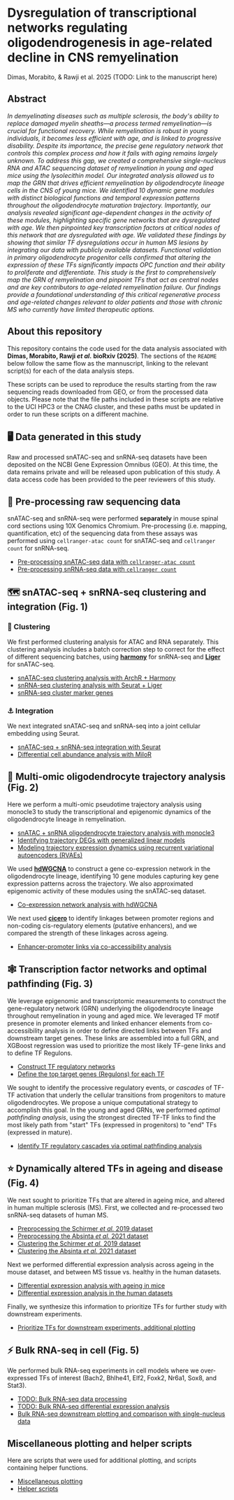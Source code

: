 
# Dysregulation of transcriptional networks regulating oligodendrogenesis in age-related decline in CNS remyelination

Dimas, Morabito, & Rawji et al. 2025 (TODO: Link to the manuscript here)

## Abstract

*In demyelinating diseases such as multiple sclerosis, the body's ability to replace damaged myelin sheaths—a process termed remyelination—is crucial for functional recovery. While remyelination is robust in young individuals, it becomes less efficient with age, and is linked to progressive disability. Despite its importance, the precise gene regulatory network that controls this complex process and how it fails with aging remains largely unknown. To address this gap, we created a comprehensive single-nucleus RNA and ATAC sequencing dataset of remyelination in young and aged mice using the lysolecithin model. Our integrated analysis allowed us to map the GRN that drives efficient remyelination by oligodendrocyte lineage cells in the CNS of young mice. We identified 10 dynamic gene modules with distinct biological functions and temporal expression patterns throughout the oligodendrocyte maturation trajectory. Importantly, our analysis revealed significant age-dependent changes in the activity of these modules, highlighting specific gene networks that are dysregulated with age.  We then pinpointed key transcription factors at critical nodes of this network that are dysregulated with age. We validated these findings by showing that similar TF dysregulations occur in human MS lesions by integrating our data with publicly available datasets. Functional validation in primary oligodendrocyte progenitor cells confirmed that altering the expression of these TFs significantly impacts OPC function and their ability to proliferate and differentiate. This study is the first to comprehensively map the GRN of remyelination and pinpoint TFs that act as central nodes and are key contributors to age-related remyelination failure. Our findings provide a foundational understanding of this critical regenerative process and age-related changes relevant to older patients and those with chronic MS who currently have limited therapeutic options.*

## About this repository

This repository contains the code used for the data analysis associated with **Dimas, Morabito, Rawji *et al.* bioRxiv (2025)**. The sections of the `README` below follow the same flow as the mannuscript, linking to the relevant script(s) for each of the data analysis steps. 

These scripts can be used to reproduce the results starting from the raw sequencing reads downloaded from GEO, or from the processed data objects. Please note that the file paths included in these scripts are relative to the UCI HPC3 or the CNAG cluster, and these paths must be updated in order to run these scripts on a different machine. 

## 🖥️ Data generated in this study 

Raw and processed snATAC-seq and snRNA-seq datasets have been deposited on the NCBI Gene Expression Omnibus (GEO). At this time, the data remains private and will be released upon publication of this study. A data access code has been provided to the peer reviewers of this study.

## 🧬 Pre-processing raw sequencing data

snATAC-seq and snRNA-seq were performed **separately** in mouse spinal cord sections using 10X Genomics Chromium. Pre-processing (i.e. mapping, quantification, etc) of the sequencing data from these assays was performed using `cellranger-atac count` for snATAC-seq and `cellranger count` for snRNA-seq. 

* [Pre-processing snATAC-seq data with `cellranger-atac count`](snATAC/preprocessing/cellranger-atac_count.sub)
* [Pre-processing snRNA-seq data with `cellranger count`](snRNA/preprocessing/cellranger_count.sub)

## 🗺️ snATAC-seq + snRNA-seq clustering and integration (Fig. 1)

### 🌳 Clustering

We first performed clustering analysis for ATAC and RNA separately. This clustering analysis includes a batch correction step to correct for the effect of different sequencing batches, using **[harmony](https://github.com/immunogenomics/harmony)** for snRNA-seq and **[Liger](https://github.com/welch-lab/liger)** for snATAC-seq.

* [snATAC-seq clustering analysis with ArchR + Harmony](snATAC/clustering/snATAC_clustering.Rmd)
* [snRNA-seq clustering analysis with Seurat + Liger](snRNA/clustering/snRNA_clustering.Rmd)
* [snRNA-seq cluster marker genes](snRNA/clustering/cluster_markers.sub)

### ⚓ Integration

We next integrated snATAC-seq and snRNA-seq into a joint cellular embedding using Seurat. 

* [snATAC-seq + snRNA-seq integration with Seurat](integration/integration.Rmd)
* [Differential cell abundance analysis with MiloR](integration/diff_cell_abundance_miloR.Rmd)


## 🧐 Multi-omic oligodendrocyte trajectory analysis (Fig. 2)

Here we perform a multi-omic pseudotime trajectory analysis using monocle3 to study the transcriptional and epigenomic dynamics of the oligodendrocyte lineage in remyelination.

* [snATAC + snRNA oligodendrocyte trajectory analysis with monocle3](integration/trajectory/trajectory_monocle3.Rmd)
* [Identifying trajectory DEGs with generalized linear models](integration/trajectory/trajectory_DEGs.Rmd)
* [Modeling trajectory expression dynamics using recurrent variational autoencoders (RVAEs)](integration/RVAE_modeling.ipynb)

We used **[hdWGCNA](https://smorabit.github.io/hdWGCNA/)** to construct a gene co-expression network in the oligodendrocyte lineage, identifying 10 gene modules capturing key gene expression patterns across the trajectory. We also approximated epigenomic activity of these modules using the snATAC-seq dataset.

* [Co-expression network analysis with hdWGCNA](integration/networks/hdWGCNA.Rmd)

We next used **[cicero](https://cole-trapnell-lab.github.io/cicero-release/)** to identify linkages between promoter regions and non-coding cis-regulatory elements (putative enhancers), and we compared the strength of these linkages across ageing.

* [Enhancer-promoter links via co-accessibility analysis](integration/networks/coaccessibility_cicero.Rmd)

## 🕸️ Transcription factor networks and optimal pathfinding (Fig. 3)

We leverage epigenomic and transcriptomic measurements to construct the gene-regulatory network (GRN) underlying the oligodendrocyte lineage throughout remyelination in young and aged mice. We leveraged TF motif presence in promoter elements and linked enhancer elements from co-accessibility analysis in order to define directed links between TFs and downstream target genes. These links are assembled into a full GRN, and XGBoost regression was used to prioritize the most likely TF-gene links and to define TF Regulons.

* [Construct TF regulatory networks](integration/networks/TF_network_construct.Rmd)
* [Define the top target genes (Regulons) for each TF](integration/networks/TF_network_regulons.Rmd)

We sought to identify the processive regulatory events, or *cascades* of TF-TF activation that underly the cellular transitions from progenitors to mature oligodendrocytes. We propose a unique computational strategy to accomplish this goal. In the young and aged GRNs, we performed *optimal pathfinding analysis*, using the strongest directed TF-TF links to find the most likely path from "start" TFs (expressed in progenitors) to "end" TFs (expressed in mature).

* [Identify TF regulatory cascades via optimal pathfinding analysis](integration/networks/TF_pathfinding.Rmd)

## ⭐ Dynamically altered TFs in ageing and disease (Fig. 4)

We next sought to prioritize TFs that are altered in ageing mice, and altered in human multiple sclerosis (MS). First, we collected and re-processed two snRNA-seq datasets of human MS.

* [Preprocessing the Schirmer *et al.* 2019 dataset](human/Schirmer/preprocessing/)
* [Preprocessing the Absinta *et al.* 2021 dataset](human/Absinta/preprocessing/)
* [Clustering the Schirmer *et al.* 2019 dataset](human/Schirmer/process_Schirmer.ipynb)
* [Clustering the Absinta *et al.* 2021 dataset](human/Absinta/preprocessing/)

Next we performed differential expression analysis across ageing in the mouse dataset, and between MS tissue vs. healthy in the human datasets.

* [Differential expression analysis with ageing in mice](snRNA/DEGs/ageing_DEGs.sub)
* [Differential expression analysis in the human datasets](human/DEGs/)

Finally, we synthesize this information to prioritize TFs for further study with downstream experiments. 

* [Prioritize TFs for downstream experiments, additional plotting](integration/prioritize_TFs.Rmd)

## ⚡ Bulk RNA-seq in cell (Fig. 5)

We performed bulk RNA-seq experiments in cell models where we over-expressed TFs of interest (Bach2, Bhlhe41, Elf2, Foxk2, Nr6a1, Sox8, and Stat3).

* [TODO: Bulk RNA-seq data processing](bulkRNA/processing/)
* [TODO: Bulk RNA-seq differential expression analysis](bulkRNA/DEGs/)
* [Bulk RNA-seq downstream plotting and comparison with single-nucleus data](bulkRNA/downstream/)

## Miscellaneous plotting and helper scripts

Here are scripts that were used for additional plotting, and scripts containing helper functions.

* [Miscellaneous plotting](misc/plotting_supplementary.Rmd)
* [Helper scripts](misc/helpers/)
